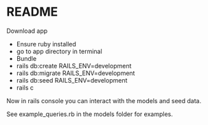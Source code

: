 # README

Download app

* Ensure ruby installed
* go to app directory in terminal
* Bundle
* rails db:create RAILS_ENV=development
* rails db:migrate RAILS_ENV=development
* rails db:seed RAILS_ENV=development
* rails c 

Now in rails console you can interact with the models and seed data. 

See example_queries.rb in the models folder for examples.


